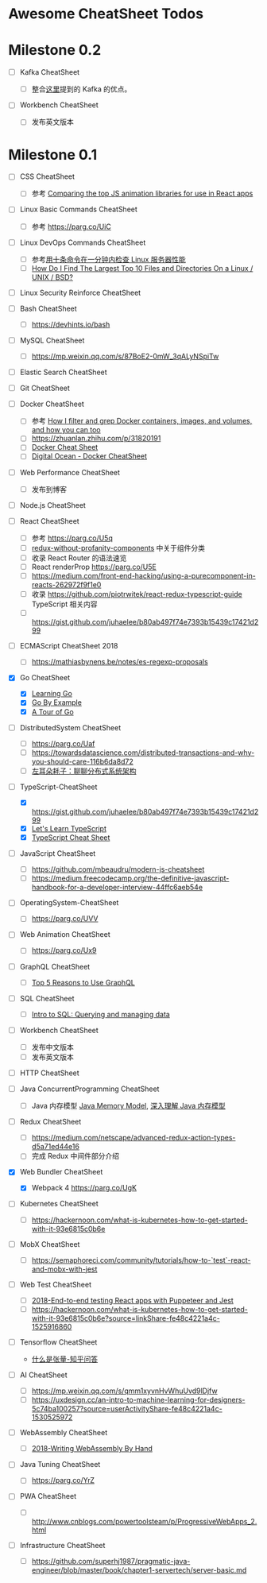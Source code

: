 # Awesome CheatSheet Todos

# Milestone 0.2

- [ ] Kafka CheatSheet

  - [ ] 整合[这里](https://medium.freecodecamp.org/what-makes-apache-kafka-so-fast-a8d4f94ab145)提到的 Kafka 的优点。

- [ ] Workbench CheatSheet

  - [ ] 发布英文版本

# Milestone 0.1

- [ ] CSS CheatSheet

  - [ ] 参考 [Comparing the top JS animation libraries for use in React apps](https://parg.co/Ux9)

- [ ] Linux Basic Commands CheatSheet

  - [ ] 参考 https://parg.co/UiC

- [ ] Linux DevOps Commands CheatSheet

  - [ ] 参考[用十条命令在一分钟内检查 Linux 服务器性能](http://www.infoq.com/cn/news/2015/12/linux-performance)
  - [ ] [How Do I Find The Largest Top 10 Files and Directories On a Linux / UNIX / BSD?](http://www.cyberciti.biz/faq/how-do-i-find-the-largest-filesdirectories-on-a-linuxunixbsd-filesystem/)

- [ ] Linux Security Reinforce CheatSheet

- [ ] Bash CheatSheet

  - [ ] https://devhints.io/bash

- [ ] MySQL CheatSheet

  - [ ] https://mp.weixin.qq.com/s/87BoE2-0mW_3qALyNSpiTw

- [ ] Elastic Search CheatSheet

- [ ] Git CheatSheet

- [ ] Docker CheatSheet

  - [ ] 参考 [How I filter and grep Docker containers, images, and volumes, and how you can too](https://parg.co/Uxy)
  - [ ] https://zhuanlan.zhihu.com/p/31820191
  - [ ] [Docker Cheat Sheet](https://parg.co/Upp)
  - [ ] [Digital Ocean - Docker CheatSheet](https://parg.co/Yex)

- [ ] Web Performance CheatSheet

  - [ ] 发布到博客

- [ ] Node.js CheatSheet

- [ ] React CheatSheet

  - [ ] 参考 https://parg.co/U5q
  - [ ] [redux-without-profanity-components](https://tonyhb.gitbooks.io/redux-without-profanity/content/components.html) 中关于组件分类
  - [ ] 收录 React Router 的语法速览
  - [ ] React renderProp https://parg.co/U5E
  - [ ] https://medium.com/front-end-hacking/using-a-purecomponent-in-reacts-262972f9f1e0
  - [ ] 收录 https://github.com/piotrwitek/react-redux-typescript-guide TypeScript 相关内容
  - [ ] https://gist.github.com/juhaelee/b80ab497f74e7393b15439c17421d299

- [ ] ECMAScript CheatSheet 2018

  - [ ] https://mathiasbynens.be/notes/es-regexp-proposals

- [x] Go CheatSheet

  - [x] [Learning Go](https://parg.co/Uyy)
  - [x] [Go By Example](https://gobyexample.com/)
  - [x] [A Tour of Go](https://tour.golang.org/methods/14)

- [ ] DistributedSystem CheatSheet

  - [ ] https://parg.co/Uaf
  - [ ] https://towardsdatascience.com/distributed-transactions-and-why-you-should-care-116b6da8d72
  - [ ] [左耳朵耗子：聊聊分布式系统架构](https://mp.weixin.qq.com/s/12s9JUxVDqAnLAeqc_de8w)

- [ ] TypeScript-CheatSheet

  - [x] https://gist.github.com/juhaelee/b80ab497f74e7393b15439c17421d299
  - [x] [Let's Learn TypeScript](https://parg.co/Uik)
  - [x] [TypeScript Cheat Sheet](https://github.com/frontdevops/typescript-cheat-sheet)

- [ ] JavaScript CheatSheet

  - [ ] https://github.com/mbeaudru/modern-js-cheatsheet
  - [ ] https://medium.freecodecamp.org/the-definitive-javascript-handbook-for-a-developer-interview-44ffc6aeb54e

- [ ] OperatingSystem-CheatSheet

  - [ ] https://parg.co/UVV

- [ ] Web Animation CheatSheet

  - [ ] https://parg.co/Ux9

- [ ] GraphQL CheatSheet

  - [ ] [Top 5 Reasons to Use GraphQL](https://blog.graph.cool/top-5-reasons-to-use-graphql-b60cfa683511)

- [ ] SQL CheatSheet

  - [ ] [Intro to SQL: Querying and managing data](https://www.khanacademy.org/computing/computer-programming/sql/)

- [ ] Workbench CheatSheet

  - [ ] 发布中文版本
  - [ ] 发布英文版本

- [ ] HTTP CheatSheet

- [ ] Java ConcurrentProgramming CheatSheet

  - [ ] Java 内存模型 [Java Memory Model](http://tutorials.jenkov.com/java-concurrency/java-memory-model.html), [深入理解 Java 内存模型](http://www.infoq.com/cn/articles/java-memory-model-1)

- [ ] Redux CheatSheet

  - [ ] https://medium.com/netscape/advanced-redux-action-types-d5a71ed44e16
  - [ ] 完成 Redux 中间件部分介绍

- [x] Web Bundler CheatSheet

  - [x] Webpack 4 https://parg.co/UgK

- [ ] Kubernetes CheatSheet

  - [ ] https://hackernoon.com/what-is-kubernetes-how-to-get-started-with-it-93e6815c0b6e

* [ ] MobX CheatSheet

  - [ ] https://semaphoreci.com/community/tutorials/how-to-`test`-react-and-mobx-with-jest

* [ ] Web Test CheatSheet

  - [ ] [2018-End-to-end testing React apps with Puppeteer and Jest](https://blog.logrocket.com/end-to-end-testing-react-apps-with-puppeteer-and-jest-ce2f414b4fd7)
  - [ ] https://hackernoon.com/what-is-kubernetes-how-to-get-started-with-it-93e6815c0b6e?source=linkShare-fe48c4221a4c-1525916860

* [ ] Tensorflow CheatSheet

  - [什么是张量-知乎问答](https://www.zhihu.com/question/20695804/answer/64920043)

- [ ] AI CheatSheet

  - [ ] https://mp.weixin.qq.com/s/qmm1xyvnHvWhuUvd9lDjfw
  - [ ] https://uxdesign.cc/an-intro-to-machine-learning-for-designers-5c74ba100257?source=userActivityShare-fe48c4221a4c-1530525972

- [ ] WebAssembly CheatSheet

  - [ ] [2018-Writing WebAssembly By Hand](http://blog.scottlogic.com/2018/04/26/webassembly-by-hand.html)

- [ ] Java Tuning CheatSheet

  - [ ] https://parg.co/YrZ

- [ ] PWA CheatSheet

  - [ ] http://www.cnblogs.com/powertoolsteam/p/ProgressiveWebApps_2.html

- [ ] Infrastructure CheatSheet
  - [ ] https://github.com/superhj1987/pragmatic-java-engineer/blob/master/book/chapter1-servertech/server-basic.md
